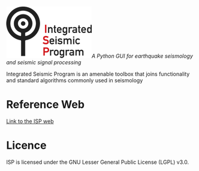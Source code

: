  ![Screenshot](/isp/resources/images/LOGO.png)*A Python GUI for earthquake seismology and seismic signal processing*
 
 Integrated Seismic Program is an amenable toolbox that joins functionality and standard algorithms commonly used in seismology

# Reference Web

[Link to the ISP web](https://ProjectISP.github.io/ISP_tutorial.github.io/)

# Licence

ISP is licensed under the GNU Lesser General Public License (LGPL) v3.0.
